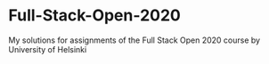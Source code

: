 # Full-Stack-Open-2020
My solutions for assignments of the Full Stack Open 2020 course by University of Helsinki
